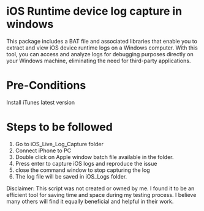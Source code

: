 # iOS Runtime device log capture in windows
This package includes a BAT file and associated libraries that enable you to extract and view iOS device runtime logs on a Windows computer. With this tool, you can access and analyze logs for debugging purposes directly on your Windows machine, eliminating the need for third-party applications.

# Pre-Conditions 
Install iTunes latest version

# Steps to be followed
1. Go to iOS_Live_Log_Capture folder
2. Connect iPhone to PC 
3. Double click on Apple window batch file available in the folder. 
4. Press enter to capture iOS logs and reproduce the issue
5. close the command window to stop capturing the log
6. The log file will be saved in iOS_Logs folder. 

Disclaimer: This script was not created or owned by me. I found it to be an efficient tool for saving time and space during my testing process. I believe many others will find it equally beneficial and helpful in their work.
